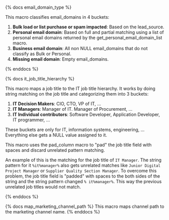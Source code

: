 {% docs email_domain_type %}

This macro classifies email_domains in 4 buckets:

1. **Bulk load or list purchase or spam impacted**: Based on the lead_source.
1. **Personal email domain**: Based on full and partial matching using a list of personal email domains returned by the get_personal_email_domain_list macro.
1. **Business email domain**: All non NULL email_domains that do not classify as Bulk or Personal.
1. **Missing email domain**: Empty email_domains.

{% enddocs %}

{% docs it_job_title_hierarchy %}

This macro maps a job title to the IT job title hierarchy. It works by doing string matching on the job title and categorizing them into 3 buckets:

1. **IT Decision Makers**: CIO, CTO, VP of IT, ...
2. **IT Managers**: Manager of IT. Manager of Procurement, ...
3. **IT Individual contributors**: Software Developer, Application Developer, IT programmer, ...

These buckets are only for IT, information systems, engineering, ... Everything else gets a NULL value assigned to it.

This macro uses the pad_column macro to "pad" the job title field with spaces and discard unrelated pattern matching.

An example of this is the matching for the job title of `IT Manager`. The string pattern for it `%it%manager%` also gets unrelated matches like `Junior Digital Project Manager` or `Supplier Quality Section Manager`. To overcome this problem, the job title field is "padded" with spaces to the both sides of the string and the string pattern changed `% it%manager%`. This way the previous unrelated job titles would not match.

{% enddocs %}

{% docs map_marketing_channel_path %}
This macro maps channel path to the marketing channel name.
{% enddocs %}
